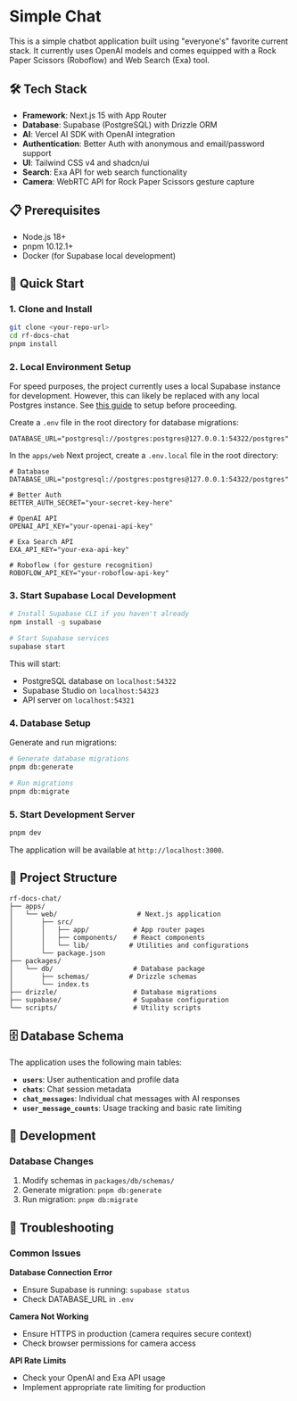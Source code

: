 # Simple Chat

This is a simple chatbot application built using "everyone's" favorite current stack. It currently uses OpenAI models and comes equipped with a Rock Paper Scissors (Roboflow) and Web Search (Exa) tool.

## 🛠️ Tech Stack

- **Framework**: Next.js 15 with App Router
- **Database**: Supabase (PostgreSQL) with Drizzle ORM
- **AI**: Vercel AI SDK with OpenAI integration
- **Authentication**: Better Auth with anonymous and email/password support
- **UI**: Tailwind CSS v4 and shadcn/ui
- **Search**: Exa API for web search functionality
- **Camera**: WebRTC API for Rock Paper Scissors gesture capture

## 📋 Prerequisites

- Node.js 18+ 
- pnpm 10.12.1+
- Docker (for Supabase local development)

## 🚀 Quick Start

### 1. Clone and Install

```bash
git clone <your-repo-url>
cd rf-docs-chat
pnpm install
```

### 2. Local Environment Setup

For speed purposes, the project currently uses a local Supabase instance for development. However, this can likely be replaced with any local Postgres instance. See [this guide](https://supabase.com/docs/guides/local-development/overview) to setup before proceeding.

Create a `.env` file in the root directory for database migrations:

```env
DATABASE_URL="postgresql://postgres:postgres@127.0.0.1:54322/postgres"
```

In the `apps/web` Next project, create a `.env.local` file in the root directory:

```env
# Database
DATABASE_URL="postgresql://postgres:postgres@127.0.0.1:54322/postgres"

# Better Auth
BETTER_AUTH_SECRET="your-secret-key-here"

# OpenAI API
OPENAI_API_KEY="your-openai-api-key"

# Exa Search API
EXA_API_KEY="your-exa-api-key"

# Roboflow (for gesture recognition)
ROBOFLOW_API_KEY="your-roboflow-api-key"
```

### 3. Start Supabase Local Development

```bash
# Install Supabase CLI if you haven't already
npm install -g supabase

# Start Supabase services
supabase start
```

This will start:
- PostgreSQL database on `localhost:54322`
- Supabase Studio on `localhost:54323`
- API server on `localhost:54321`

### 4. Database Setup

Generate and run migrations:

```bash
# Generate database migrations
pnpm db:generate

# Run migrations
pnpm db:migrate
```

### 5. Start Development Server

```bash
pnpm dev
```

The application will be available at `http://localhost:3000`.

## 📂 Project Structure

```
rf-docs-chat/
├── apps/
│   └── web/                    # Next.js application
│       ├── src/
│       │   ├── app/           # App router pages
│       │   ├── components/    # React components
│       │   └── lib/          # Utilities and configurations
│       └── package.json
├── packages/
│   └── db/                    # Database package
│       ├── schemas/          # Drizzle schemas
│       └── index.ts
├── drizzle/                   # Database migrations
├── supabase/                  # Supabase configuration
└── scripts/                   # Utility scripts
```

## 🗄️ Database Schema

The application uses the following main tables:

- **`users`**: User authentication and profile data
- **`chats`**: Chat session metadata
- **`chat_messages`**: Individual chat messages with AI responses
- **`user_message_counts`**: Usage tracking and basic rate limiting

## 🧪 Development

### Database Changes

1. Modify schemas in `packages/db/schemas/`
2. Generate migration: `pnpm db:generate`
3. Run migration: `pnpm db:migrate`

## 🔧 Troubleshooting

### Common Issues

**Database Connection Error**
- Ensure Supabase is running: `supabase status`
- Check DATABASE_URL in `.env`

**Camera Not Working**
- Ensure HTTPS in production (camera requires secure context)
- Check browser permissions for camera access

**API Rate Limits**
- Check your OpenAI and Exa API usage
- Implement appropriate rate limiting for production

